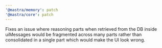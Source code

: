 ```yaml
---
'@mastra/memory': patch
'@mastra/core': patch
---
```


Fixes an issue where reasoning parts when retrieved from the DB inside uiMessages would be fragmented across many parts rather than consolidated in a single part which would make the UI look wrong.
